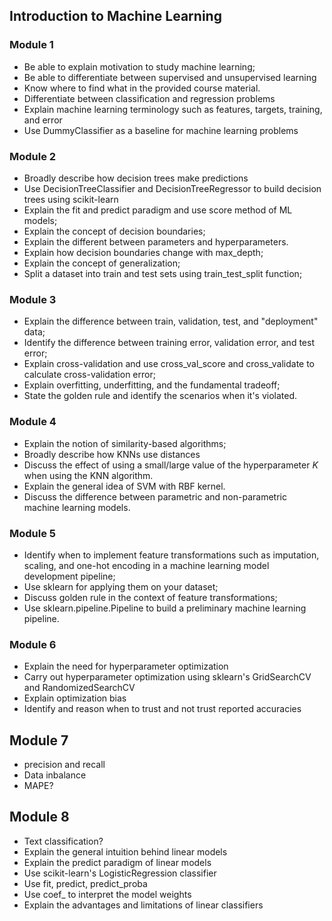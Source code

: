 ## Introduction to Machine Learning 

### Module 1

- Be able to explain motivation to study machine learning;
- Be able to differentiate between supervised and unsupervised learning
- Know where to find what in the provided course material.
- Differentiate between classification and regression problems
- Explain machine learning terminology such as features, targets, training, and error
- Use DummyClassifier as a baseline for machine learning problems


### Module 2

- Broadly describe how decision trees make predictions
- Use DecisionTreeClassifier and DecisionTreeRegressor to build decision trees using scikit-learn
- Explain the fit and predict paradigm and use score method of ML models;
- Explain the concept of decision boundaries;
- Explain the different between parameters and hyperparameters.
- Explain how decision boundaries change with max_depth;
- Explain the concept of generalization;
- Split a dataset into train and test sets using train_test_split function;

### Module 3 

- Explain the difference between train, validation, test, and "deployment" data;
- Identify the difference between training error, validation error, and test error;
- Explain cross-validation and use cross_val_score and cross_validate to calculate cross-validation error;
- Explain overfitting, underfitting, and the fundamental tradeoff;
- State the golden rule and identify the scenarios when it's violated.

### Module 4 

- Explain the notion of similarity-based algorithms;
- Broadly describe how KNNs use distances
- Discuss the effect of using a small/large value of the hyperparameter $K$ when using the KNN algorithm.
- Explain the general idea of SVM with RBF kernel.
- Discuss the difference between parametric and non-parametric machine learning models.

### Module 5 

- Identify when to implement feature transformations such as imputation, scaling, and one-hot encoding in a machine learning model development pipeline;
- Use sklearn for applying them on your dataset;
- Discuss golden rule in the context of feature transformations;
- Use sklearn.pipeline.Pipeline to build a preliminary machine learning pipeline.

### Module 6 

- Explain the need for hyperparameter optimization
- Carry out hyperparameter optimization using sklearn's GridSearchCV and RandomizedSearchCV
- Explain optimization bias
- Identify and reason when to trust and not trust reported accuracies

## Module 7 

- precision and recall 
- Data inbalance 
- MAPE? 

## Module 8 

- Text classification? 
- Explain the general intuition behind linear models
- Explain the predict paradigm of linear models
- Use scikit-learn's LogisticRegression classifier
- Use fit, predict, predict_proba
- Use coef_ to interpret the model weights
- Explain the advantages and limitations of linear classifiers

